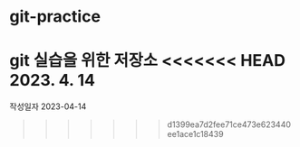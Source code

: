# git-practice
git 실습을 위한 저장소 
<<<<<<< HEAD
2023. 4. 14
=======

작성일자 2023-04-14 
>>>>>>> d1399ea7d2fee71ce473e623440ee1ace1c18439

